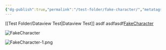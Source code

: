 ```yaml
---
{"dg-publish":true,"permalink":"/test-folder/fake-character/","metatags":{"description":"Some description","og:title":"This is the title.","og:image":"https://lendalorsjournal.online/img/optimized/iligZVaYZL-700.webp"},"tags":["char_pc","faction_sep"],"noteIcon":""}
---
```


[[Test Folder/Dataview Test\|Dataview Test]]
asdf
asdfasdf[FakeCharacter](/Attachments/FakeCharacter-1.png)

![FakeCharacter](/img/user/Attachments/FakeCharacter-1.png)

![FakeCharacter-1.png](/img/user/Attachments/FakeCharacter-1.png)
